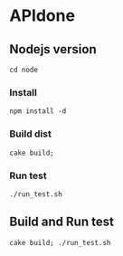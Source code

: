 # APIdone
## Nodejs version
	cd node

### Install
	
	npm install -d

### Build dist
	
	cake build;

### Run test

	./run_test.sh

## Build and Run test 
	cake build; ./run_test.sh
